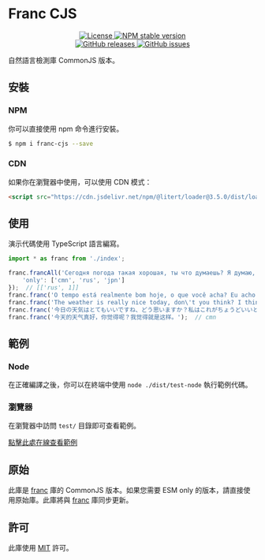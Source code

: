 # Franc CJS

<p align="center">
    <a href="https://github.com/maiyun/franc-cjs/blob/master/LICENSE">
        <img alt="License" src="https://img.shields.io/github/license/maiyun/franc-cjs?color=blue" />
    </a>
    <a href="https://www.npmjs.com/package/franc-cjs">
        <img alt="NPM stable version" src="https://img.shields.io/npm/v/franc-cjs?color=brightgreen&logo=npm" />
    </a><br>
    <a href="https://github.com/maiyun/franc-cjs/releases">
        <img alt="GitHub releases" src="https://img.shields.io/github/v/release/maiyun/franc-cjs?color=brightgreen&logo=github" />
    </a>
    <a href="https://github.com/maiyun/franc-cjs/issues">
        <img alt="GitHub issues" src="https://img.shields.io/github/issues/maiyun/franc-cjs?color=blue&logo=github" />
    </a>
</p>

自然語言檢測庫 CommonJS 版本。

## 安裝

### NPM

你可以直接使用 npm 命令進行安裝。

```sh
$ npm i franc-cjs --save
```

### CDN

如果你在瀏覽器中使用，可以使用 CDN 模式：

```html
<script src="https://cdn.jsdelivr.net/npm/@litert/loader@3.5.0/dist/loader.min.js?path=index&npm={'franc-cjs':'6.1.0-patch.3'}"></script>
```

## 使用

演示代碼使用 TypeScript 語言編寫。

```typescript
import * as franc from './index';

franc.francAll('Сегодня погода такая хорошая, ты что думаешь? Я думаю, что просто так.', {
    'only': ['cmn', 'rus', 'jpn']
});  // [['rus', 1]]
franc.franc('O tempo está realmente bom hoje, o que você acha? Eu acho que é isso.');  // por
franc.franc('The weather is really nice today, don\'t you think? I think it\'s just perfect.');  // eng
franc.franc('今日の天気はとてもいいですね、どう思いますか？私はこれがちょうどいいと思います。');  // jpn
franc.franc('今天的天气真好，你觉得呢？我觉得就是这样。');  // cmn
```

## 範例

### Node

在正確編譯之後，你可以在終端中使用 `node ./dist/test-node` 執行範例代碼。

### 瀏覽器

在瀏覽器中訪問 `test/` 目錄即可查看範例。

[點擊此處在線查看範例](https://maiyun.github.io/franc-cjs/test/)

## 原始

此庫是 [franc](https://github.com/wooorm/franc) 庫的 CommonJS 版本。如果您需要 ESM only 的版本，請直接使用原始庫。此庫將與 [franc](https://github.com/wooorm/franc) 庫同步更新。

## 許可

此庫使用 [MIT](../LICENSE) 許可。